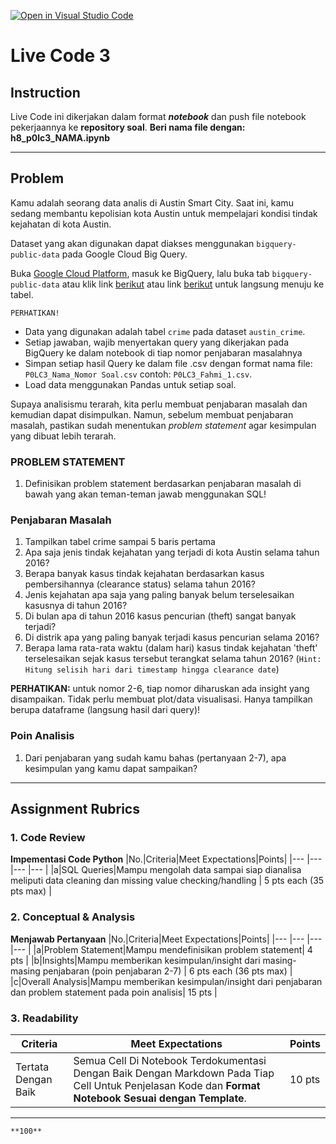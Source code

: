[![Open in Visual Studio Code](https://classroom.github.com/assets/open-in-vscode-c66648af7eb3fe8bc4f294546bfd86ef473780cde1dea487d3c4ff354943c9ae.svg)](https://classroom.github.com/online_ide?assignment_repo_id=10202110&assignment_repo_type=AssignmentRepo)
# Live Code 3

## Instruction

Live Code ini dikerjakan dalam format ***notebook*** dan push file notebook pekerjaannya ke <strong>repository soal</strong>. **Beri nama file dengan: h8_p0lc3_NAMA.ipynb**

---

## Problem

Kamu adalah seorang data analis di Austin Smart City. Saat ini, kamu sedang membantu kepolisian kota Austin untuk mempelajari kondisi tindak kejahatan di kota Austin.

Dataset yang akan digunakan dapat diakses menggunakan `bigquery-public-data` pada Google Cloud Big Query.

Buka [Google Cloud Platform](https://console.cloud.google.com/), masuk ke BigQuery, lalu buka tab `bigquery-public-data` atau klik link [berikut](https://console.cloud.google.com/bigquery?p=bigquery-public-data&d=samples&page=dataset&_ga=2.245085957.1471931019.1642739417-486643658.1638156099) atau link [berikut](https://console.cloud.google.com/bigquery?p=bigquery-public-data&d=austin_crime&t=crime&page=table) untuk langsung menuju ke tabel.

`PERHATIKAN!`
* Data yang digunakan adalah tabel `crime` pada dataset `austin_crime`.
* Setiap jawaban, wajib menyertakan query yang dikerjakan pada BigQuery ke dalam notebook di tiap nomor penjabaran masalahnya
* Simpan setiap hasil Query ke dalam file .csv dengan format nama file: `P0LC3_Nama_Nomor Soal.csv` contoh: `P0LC3_Fahmi_1.csv`.
* Load data menggunakan Pandas untuk setiap soal.

Supaya analisismu terarah, kita perlu membuat penjabaran masalah dan kemudian dapat disimpulkan. Namun, sebelum membuat penjabaran masalah, pastikan sudah menentukan *problem statement* agar kesimpulan yang dibuat lebih terarah.

### **PROBLEM STATEMENT**
1. Definisikan problem statement berdasarkan penjabaran masalah di bawah yang akan teman-teman jawab menggunakan SQL!

### **Penjabaran Masalah**
1. Tampilkan tabel crime sampai 5 baris pertama
2. Apa saja jenis tindak kejahatan yang terjadi di kota Austin selama tahun 2016?
3. Berapa banyak kasus tindak kejahatan berdasarkan kasus pembersihannya (clearance status) selama tahun 2016?
4. Jenis kejahatan apa saja yang paling banyak belum terselesaikan kasusnya di tahun 2016?
5. Di bulan apa di tahun 2016 kasus pencurian (theft) sangat banyak terjadi?
6. Di distrik apa yang paling banyak terjadi kasus pencurian selama 2016?
7. Berapa lama rata-rata waktu (dalam hari) kasus tindak kejahatan 'theft' terselesaikan sejak kasus tersebut terangkat selama tahun 2016? (`Hint: Hitung selisih hari dari timestamp hingga clearance date`)

**PERHATIKAN:** untuk nomor 2-6, tiap nomor diharuskan ada insight yang disampaikan. Tidak perlu membuat plot/data visualisasi. Hanya tampilkan berupa dataframe (langsung hasil dari query)!

### **Poin Analisis**
1. Dari penjabaran yang sudah kamu bahas (pertanyaan 2-7), apa kesimpulan yang kamu dapat sampaikan?

---

## Assignment Rubrics

### 1. Code Review
**Impementasi Code Python**
|No.|Criteria|Meet Expectations|Points|
|--- |--- |--- |--- |
|a|SQL Queries|Mampu mengolah data sampai siap dianalisa meliputi data cleaning dan missing value checking/handling | 5 pts each (35 pts max) |

### 2. Conceptual & Analysis
**Menjawab Pertanyaan**
|No.|Criteria|Meet Expectations|Points|
|--- |--- |--- |--- |
|a|Problem Statement|Mampu mendefinisikan problem statement| 4 pts |
|b|Insights|Mampu memberikan kesimpulan/insight dari masing-masing penjabaran (poin penjabaran 2-7) | 6 pts each (36 pts max) |
|c|Overall Analysis|Mampu memberikan kesimpulan/insight dari penjabaran dan problem statement pada poin analisis| 15 pts |

### 3. Readability

|Criteria|Meet Expectations|Points|
|--- |--- |--- |
|Tertata Dengan Baik|Semua Cell Di Notebook Terdokumentasi Dengan Baik Dengan Markdown Pada Tiap Cell Untuk Penjelasan Kode dan **Format Notebook Sesuai dengan Template**.| 10 pts |

---

```{admonition} Total Points
**100**
```
